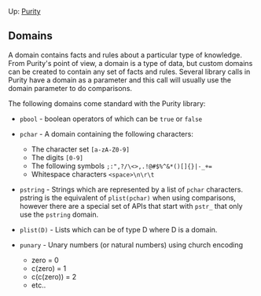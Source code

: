 Up: [Purity](intro.md)

## Domains

A domain contains facts and rules about a particular type of knowledge. From Purity's point of view, a domain is a type of data, but custom domains can be created to contain any set of facts and rules. Several library calls in Purity have a domain as a parameter and this call will usually use the domain parameter to do comparisons.

The following domains come standard with the Purity library:

- `pbool` - boolean operators of which can be `true` or `false`

- `pchar` - A domain containing the following characters:

  - The character set `[a-zA-Z0-9]`
  - The digits `[0-9]`
  - The following symbols `;:",?/\<>,.!@#$%^&*()[]{}|-_+=`
  - Whitespace characters `<space>\n\r\t`

- `pstring` - Strings which are represented by a list of `pchar` characters. pstring is the equivalent of `plist(pchar)` when using comparisons, however there are a special set of APIs that start with `pstr_` that only use the `pstring` domain.

- `plist(D)` - Lists which can be of type D where D is a domain.

- `punary` - Unary numbers (or natural numbers) using church encoding
  - zero = 0
  - c(zero) = 1
  - c(c(zero)) = 2
  - etc..
